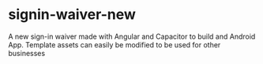 # signin-waiver-new
A new sign-in waiver made with Angular and Capacitor to build and Android App. Template assets can easily be modified to be used for other businesses
